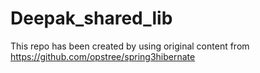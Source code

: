 # Deepak_shared_lib

This repo has been created by using original content from https://github.com/opstree/spring3hibernate
